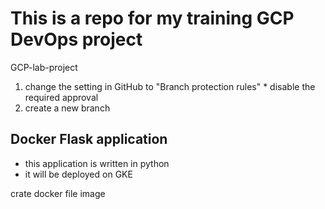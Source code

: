 # This is a repo for my training GCP DevOps project
GCP-lab-project
1. change the setting in GitHub to "Branch protection rules" * disable the required approval
2. create a new branch 

## Docker Flask application
 - this application is written in python
 - it will be deployed on GKE

 crate docker file image